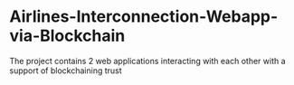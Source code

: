 # Airlines-Interconnection-Webapp-via-Blockchain
The project contains 2 web applications interacting with each other with a support of blockchaining trust
